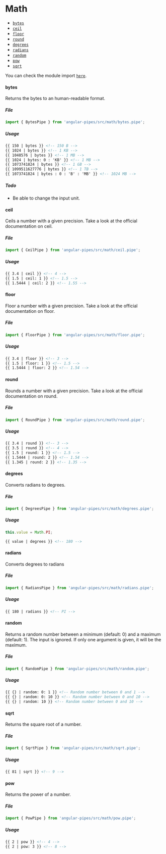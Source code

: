 # Math

* [`bytes`](#bytes)
* [`ceil`](#ceil)
* [`floor`](#floor)
* [`round`](#round)
* [`degrees`](#degrees)
* [`radians`](#degrees)
* [`random`](#random)
* [`pow`](#pow)
* [`sqrt`](#sqrt)

You can check the module import [`here`](./modules.md).

#### bytes

Returns the bytes to an human-readable format.

##### File

```typescript
import { BytesPipe } from 'angular-pipes/src/math/bytes.pipe';
```

##### Usage

```html
{{ 150 | bytes }} <!-- 150 B -->
{{ 1024 | bytes }} <!-- 1 KB -->
{{ 1048576 | bytes }} <!-- 1 MB -->
{{ 1024 | bytes: 0 : 'KB' }} <!-- 1 MB -->
{{ 1073741824 | bytes }} <!-- 1 GB -->
{{ 1099511627776 | bytes }} <!-- 1 TB -->
{{ 1073741824 | bytes : 0 : 'B' : 'MB' }} <!-- 1024 MB -->
```

##### Todo

* Be able to change the input unit.


#### ceil

Ceils a number with a given precision. Take a look at the official documentation on ceil.

##### File

```typescript
import { CeilPipe } from 'angular-pipes/src/math/ceil.pipe';
```

##### Usage

```html
{{ 3.4 | ceil }} <!-- 4 -->
{{ 1.5 | ceil: 1 }} <!-- 1.5 -->
{{ 1.5444 | ceil: 2 }} <!-- 1.55 -->
```


#### floor

Floor a number with a given precision. Take a look at the official documentation on floor.

##### File

```typescript
import { FloorPipe } from 'angular-pipes/src/math/floor.pipe';
```

##### Usage

```html
{{ 3.4 | floor }} <!-- 3 -->
{{ 1.5 | floor: 1 }} <!-- 1.5 -->
{{ 1.5444 | floor: 2 }} <!-- 1.54 -->
```


#### round

Rounds a number with a given precision. Take a look at the official documentation on round.

##### File

```typescript
import { RoundPipe } from 'angular-pipes/src/math/round.pipe';
```

##### Usage

```html
{{ 3.4 | round }} <!-- 3 -->
{{ 3.5 | round }} <!-- 4 -->
{{ 1.5 | round: 1 }} <!-- 1.5 -->
{{ 1.5444 | round: 2 }} <!-- 1.54 -->
{{ 1.345 | round: 2 }} <!-- 1.35 -->
```


#### degrees

Converts radians to degrees.

##### File

```typescript
import { DegreesPipe } from 'angular-pipes/src/math/degrees.pipe';
```

##### Usage

```javascript
this.value = Math.PI;
```

```html
{{ value | degrees }} <!-- 180 -->
```


#### radians

Converts degrees to radians

##### File

```typescript
import { RadiansPipe } from 'angular-pipes/src/math/radians.pipe';
```

##### Usage

```html
{{ 180 | radians }} <!-- PI -->
```


#### random

Returns a random number between a minimum (default: 0) and a maximum (default: 1).
The input is ignored.
If only one argument is given, it will be the maximum.

##### File

```typescript
import { RandomPipe } from 'angular-pipes/src/math/random.pipe';
```

##### Usage

```html
{{ {} | random: 0: 1 }} <!-- Random number between 0 and 1 -->
{{ {} | random: 0: 10 }} <!-- Random number between 0 and 10 -->
{{ {} | random: 10 }} <!-- Random number between 0 and 10 -->
```

#### sqrt

Returns the square root of a number.

##### File

```typescript
import { SqrtPipe } from 'angular-pipes/src/math/sqrt.pipe';
```

##### Usage

```html
{{ 81 | sqrt }} <!-- 9 -->
```

#### pow

Returns the power of a number.

##### File

```typescript
import { PowPipe } from 'angular-pipes/src/math/pow.pipe';
```

##### Usage

```html
{{ 2 | pow }} <!-- 4 -->
{{ 2 | pow: 3 }} <!-- 8 -->
```
